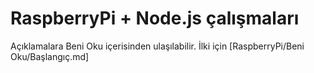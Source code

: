 # RaspberryPi + Node.js çalışmaları
Açıklamalara Beni Oku içerisinden ulaşılabilir.
İlki için [RaspberryPi/Beni Oku/Başlangıç.md]
